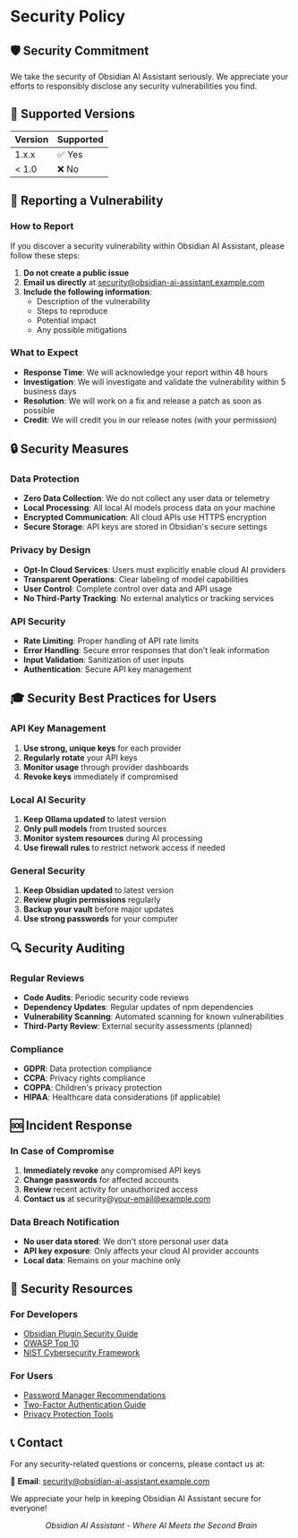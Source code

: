 # Security Policy

## 🛡️ Security Commitment

We take the security of Obsidian AI Assistant seriously. We appreciate your efforts to responsibly disclose any security vulnerabilities you find.

## 🎯 Supported Versions

| Version | Supported |
|---------|-----------|
| 1.x.x   | ✅ Yes    |
| < 1.0   | ❌ No     |

## 🚨 Reporting a Vulnerability

### How to Report
If you discover a security vulnerability within Obsidian AI Assistant, please follow these steps:

1. **Do not create a public issue**
2. **Email us directly** at [security@obsidian-ai-assistant.example.com](mailto:security@your-email@example.com)
3. **Include the following information**:
   - Description of the vulnerability
   - Steps to reproduce
   - Potential impact
   - Any possible mitigations

### What to Expect
- **Response Time**: We will acknowledge your report within 48 hours
- **Investigation**: We will investigate and validate the vulnerability within 5 business days
- **Resolution**: We will work on a fix and release a patch as soon as possible
- **Credit**: We will credit you in our release notes (with your permission)

## 🔒 Security Measures

### Data Protection
- **Zero Data Collection**: We do not collect any user data or telemetry
- **Local Processing**: All local AI models process data on your machine
- **Encrypted Communication**: All cloud APIs use HTTPS encryption
- **Secure Storage**: API keys are stored in Obsidian's secure settings

### Privacy by Design
- **Opt-In Cloud Services**: Users must explicitly enable cloud AI providers
- **Transparent Operations**: Clear labeling of model capabilities
- **User Control**: Complete control over data and API usage
- **No Third-Party Tracking**: No external analytics or tracking services

### API Security
- **Rate Limiting**: Proper handling of API rate limits
- **Error Handling**: Secure error responses that don't leak information
- **Input Validation**: Sanitization of user inputs
- **Authentication**: Secure API key management

## 🎓 Security Best Practices for Users

### API Key Management
1. **Use strong, unique keys** for each provider
2. **Regularly rotate** your API keys
3. **Monitor usage** through provider dashboards
4. **Revoke keys** immediately if compromised

### Local AI Security
1. **Keep Ollama updated** to latest version
2. **Only pull models** from trusted sources
3. **Monitor system resources** during AI processing
4. **Use firewall rules** to restrict network access if needed

### General Security
1. **Keep Obsidian updated** to latest version
2. **Review plugin permissions** regularly
3. **Backup your vault** before major updates
4. **Use strong passwords** for your computer

## 🔍 Security Auditing

### Regular Reviews
- **Code Audits**: Periodic security code reviews
- **Dependency Updates**: Regular updates of npm dependencies
- **Vulnerability Scanning**: Automated scanning for known vulnerabilities
- **Third-Party Review**: External security assessments (planned)

### Compliance
- **GDPR**: Data protection compliance
- **CCPA**: Privacy rights compliance
- **COPPA**: Children's privacy protection
- **HIPAA**: Healthcare data considerations (if applicable)

## 🆘 Incident Response

### In Case of Compromise
1. **Immediately revoke** any compromised API keys
2. **Change passwords** for affected accounts
3. **Review** recent activity for unauthorized access
4. **Contact us** at security@your-email@example.com

### Data Breach Notification
- **No user data stored**: We don't store personal user data
- **API key exposure**: Only affects your cloud AI provider accounts
- **Local data**: Remains on your machine only

## 🤝 Security Resources

### For Developers
- [Obsidian Plugin Security Guide](https://docs.obsidian.md)
- [OWASP Top 10](https://owasp.org/www-project-top-ten/)
- [NIST Cybersecurity Framework](https://www.nist.gov/cyberframework)

### For Users
- [Password Manager Recommendations](https://example.com)
- [Two-Factor Authentication Guide](https://example.com)
- [Privacy Protection Tools](https://example.com)

## 📞 Contact

For any security-related questions or concerns, please contact us at:

📧 **Email**: [security@obsidian-ai-assistant.example.com](mailto:security@your-email@example.com)

We appreciate your help in keeping Obsidian AI Assistant secure for everyone!

<div align="center">
  <em>Obsidian AI Assistant - Where AI Meets the Second Brain</em>
</div>